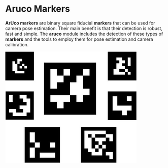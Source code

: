 # Aruco Markers

**ArUco markers** are binary square fiducial **markers** that can be used for camera pose estimation. Their main benefit is that their detection is robust, fast and simple. The **aruco** module includes the detection of these types of **markers** and the tools to employ them for pose estimation and camera calibration.

![Aruco markers](.gitbook/assets/ari.jpg)



